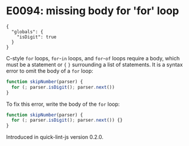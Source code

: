 # E0094: missing body for 'for' loop

```config-for-examples
{
  "globals": {
    "isDigit": true
  }
}
```

C-style `for` loops, `for`-`in` loops, and `for`-`of` loops require a body,
which must be a statement or `{` `}` surrounding a list of statements. It is a
syntax error to omit the body of a `for` loop:

```javascript
function skipNumber(parser) {
  for (; parser.isDigit(); parser.next())
}
```

To fix this error, write the body of the `for` loop:

```javascript
function skipNumber(parser) {
  for (; parser.isDigit(); parser.next()) {}
}
```

Introduced in quick-lint-js version 0.2.0.
